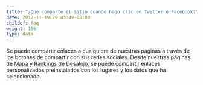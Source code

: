 ```yaml
---
title: "¿Qué comparte el sitio cuando hago clic en Twitter o Facebook?"
date: 2017-11-19T20:43:49-08:00
childof: faq
weight: 156
type: data
---
```

Se puede compartir enlaces a cualquiera de nuestras páginas a través de los botones de compartir con sus redes sociales. Desde nuestras páginas de [Mapa](/map) y [Rankings de Desalojo](/rankings), se puede compartir enlaces personalizados preinstalados con los lugares y los datos que ha seleccionado.